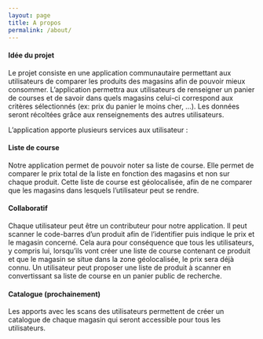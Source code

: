 ```yaml
---
layout: page
title: A propos
permalink: /about/
---
```


<amp-img width="600" height="300" layout="responsive" src="{{site.url}}{{ site.about }}"></amp-img>

<h4 id="heading4">Idée du projet</h4>
<p>
    Le projet consiste en une application communautaire permettant aux utilisateurs de comparer les produits des magasins 
    afin de pouvoir mieux consommer. L’application permettra aux utilisateurs de renseigner un panier de courses et de 
    savoir dans quels magasins celui-ci correspond aux critères sélectionnés (ex: prix du panier le moins cher, …). 
    Les données seront récoltées grâce aux renseignements des autres utilisateurs.

</p>

<p>
L’application apporte plusieurs services aux utilisateur :

</p>

<h4 id="heading4">Liste de course</h4>
<amp-img width="600" height="500" layout="responsive" src="{{site.url}}{{ site.list }}"></amp-img>

<p>
Notre application permet de pouvoir noter sa liste de course. Elle permet de comparer le prix total de la liste en fonction des magasins et non sur chaque produit. Cette liste de course est géolocalisée, afin de ne comparer que les magasins dans lesquels l’utilisateur peut se rendre.
</p>


<h4 id="heading4">Collaboratif</h4>
<amp-img width="600" height="400" layout="responsive" src="{{site.url}}{{ site.contribution1 }}"></amp-img> 
<amp-img width="600" height="450" layout="responsive" src="{{site.url}}{{ site.contribution2 }}"></amp-img>
<amp-img width="600" height="450" layout="responsive" src="{{site.url}}{{ site.contribution3 }}"></amp-img>
<amp-img width="600" height="400" layout="responsive" src="{{site.url}}{{ site.contribution4 }}"></amp-img>
<p>
Chaque utilisateur peut être un contributeur pour notre application. Il peut scanner le code-barres d’un produit afin de l’identifier puis indique le prix et le magasin concerné. Cela aura pour conséquence que tous les utilisateurs, y compris lui, lorsqu’ils vont créer une liste de course contenant ce produit et que le magasin se situe dans la zone géolocalisée, le prix sera déjà connu.
Un utilisateur peut proposer une liste de produit à scanner en convertissant sa liste de course en un panier public de recherche.

</p>


<h4 id="heading4">Catalogue (prochainement)</h4>
<p>
Les apports avec les scans des utilisateurs permettent de créer un catalogue de chaque magasin qui seront accessible pour tous les utilisateurs.
</p>
